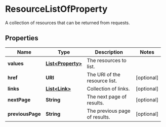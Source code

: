 

# ResourceListOfProperty

A collection of resources that can be returned from requests.

## Properties

Name | Type | Description | Notes
------------ | ------------- | ------------- | -------------
**values** | [**List&lt;Property&gt;**](Property.md) | The resources to list. | 
**href** | **URI** | The URI of the resource list. |  [optional]
**links** | [**List&lt;Link&gt;**](Link.md) | Collection of links. |  [optional]
**nextPage** | **String** | The next page of results. |  [optional]
**previousPage** | **String** | The previous page of results. |  [optional]




